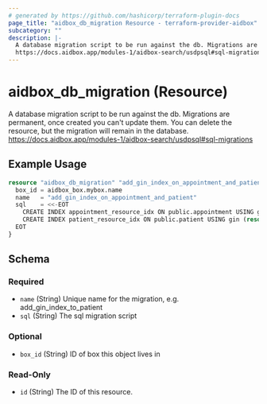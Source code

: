 ```yaml
---
# generated by https://github.com/hashicorp/terraform-plugin-docs
page_title: "aidbox_db_migration Resource - terraform-provider-aidbox"
subcategory: ""
description: |-
  A database migration script to be run against the db. Migrations are permanent, once created you can't update them. You can delete the resource, but the migration will remain in the database.
  https://docs.aidbox.app/modules-1/aidbox-search/usdpsql#sql-migrations
---
```


# aidbox_db_migration (Resource)

A database migration script to be run against the db. Migrations are permanent, once created you can't update them. You can delete the resource, but the migration will remain in the database.
https://docs.aidbox.app/modules-1/aidbox-search/usdpsql#sql-migrations

## Example Usage

```terraform
resource "aidbox_db_migration" "add_gin_index_on_appointment_and_patient" {
  box_id = aidbox_box.mybox.name
  name   = "add_gin_index_on_appointment_and_patient"
  sql    = <<-EOT
    CREATE INDEX appointment_resource_idx ON public.appointment USING gin (resource);
    CREATE INDEX patient_resource_idx ON public.patient USING gin (resource);
  EOT
}
```

<!-- schema generated by tfplugindocs -->
## Schema

### Required

- `name` (String) Unique name for the migration, e.g. add_gin_index_to_patient
- `sql` (String) The sql migration script

### Optional

- `box_id` (String) ID of box this object lives in

### Read-Only

- `id` (String) The ID of this resource.
